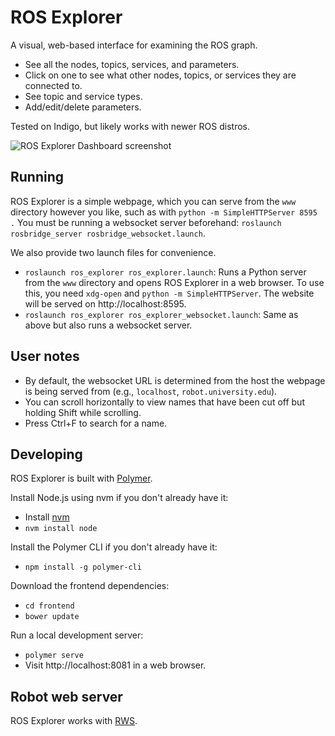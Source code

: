 # ROS Explorer
A visual, web-based interface for examining the ROS graph.
- See all the nodes, topics, services, and parameters.
- Click on one to see what other nodes, topics, or services they are connected to.
- See topic and service types.
- Add/edit/delete parameters.

Tested on Indigo, but likely works with newer ROS distros.

![ROS Explorer Dashboard screenshot](https://cloud.githubusercontent.com/assets/1175286/20996188/9da3cb16-bcb0-11e6-899b-4d46d0c2b01e.png)

## Running
ROS Explorer is a simple webpage, which you can serve from the `www` directory however you like, such as with `python -m SimpleHTTPServer 8595 .`
You must be running a websocket server beforehand: `roslaunch rosbridge_server rosbridge_websocket.launch`.

We also provide two launch files for convenience.
- `roslaunch ros_explorer ros_explorer.launch`: Runs a Python server from the `www` directory and opens ROS Explorer in a web browser.
  To use this, you need `xdg-open` and `python -m SimpleHTTPServer`. The website will be served on http://localhost:8595.
- `roslaunch ros_explorer ros_explorer_websocket.launch`: Same as above but also runs a websocket server.

## User notes
- By default, the websocket URL is determined from the host the webpage is being served from (e.g., `localhost`, `robot.university.edu`).
- You can scroll horizontally to view names that have been cut off but holding Shift while scrolling.
- Press Ctrl+F to search for a name.

## Developing
ROS Explorer is built with [Polymer](https://www.polymer-project.org/).

Install Node.js using nvm if you don't already have it:
- Install [nvm](https://github.com/creationix/nvm)
- `nvm install node`

Install the Polymer CLI if you don't already have it:
- `npm install -g polymer-cli`

Download the frontend dependencies:
- `cd frontend`
- `bower update`

Run a local development server:
- `polymer serve`
- Visit http://localhost:8081 in a web browser.

## Robot web server
ROS Explorer works with [RWS](https://github.com/hcrlab/rws).
